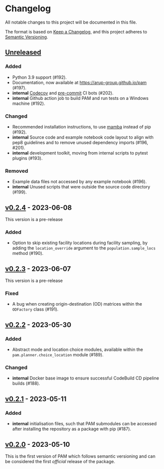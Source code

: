 <!---
Changelog headings can be any of:

Added: for new features.
Changed: for changes in existing functionality.
Deprecated: for soon-to-be removed features.
Removed: for now removed features.
Fixed: for any bug fixes.
Security: in case of vulnerabilities.
-->

# Changelog

All notable changes to this project will be documented in this file.

The format is based on [Keep a Changelog](https://keepachangelog.com/en/1.1.0/),
and this project adheres to [Semantic Versioning](https://semver.org/spec/v2.0.0.html).

## [Unreleased]

### Added
- Python 3.9 support (#192).
- Documentation, now available at https://arup-group.github.io/pam (#197).
- **internal** [Codecov](https://codecov.io) and [pre-commit](https://pre-commit.ci/) CI bots (#202).
- **internal** Github action job to build PAM and run tests on a Windows machine (#192).

### Changed
- Recommended installation instructions, to use [mamba](https://mamba.readthedocs.io/en/latest/index.html) instead of pip (#192).
- **internal** Source code and example notebook code layout to align with pep8 guidelines and to remove unused dependency imports (#196, #201).
- **internal** development toolkit, moving from internal scripts to pytest plugins (#193).

### Removed
- Example data files not accessed by any example notebook (#196).
- **internal** Unused scripts that were outside the source code directory (#199).

## [v0.2.4] - 2023-06-08
This version is a pre-release

### Added
- Option to skip existing facility locations during facility sampling, by adding the `location_override` argument to the `population.sample_locs` method (#190).

## [v0.2.3] - 2023-06-07
This version is a pre-release

### Fixed
- A bug when creating origin-destination (OD) matrices within the `ODFactory` class (#191).

## [v0.2.2] - 2023-05-30

### Added
- Abstract mode and location choice modules, available within the `pam.planner.choice_location` module (#189).

### Changed
- **internal** Docker base image to ensure successful CodeBuild CD pipeline builds (#188).

## [v0.2.1] - 2023-05-11

### Added
- **internal** initialisation files, such that PAM submodules can be accessed after installing the repository as a package with pip (#187).

## [v0.2.0] - 2023-05-10

This is the first version of PAM which follows semantic versioning and can be considered the first _official_ release of the package. 


[unreleased]: https://github.com/arup-group/pam/compare/v0.2.4...main
[v0.2.4]: https://github.com/arup-group/pam/compare/v0.2.3...v0.2.4
[v0.2.3]: https://github.com/arup-group/pam/compare/v0.2.2...v0.2.3
[v0.2.2]: https://github.com/arup-group/pam/compare/v0.2.1...v0.2.2
[v0.2.1]: https://github.com/arup-group/pam/compare/v0.2.0...v0.2.1
[v0.2.0]: https://github.com/arup-group/pam/compare/initial_version...v0.2.0